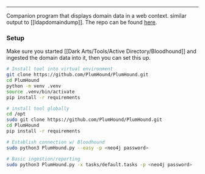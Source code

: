 -- -
Companion program that displays domain data in a web context. similar output to [[ldapdomaindump]]. The repo can be found [here](https://github.com/PlumHound/PlumHound).
### Setup
Make sure you started [[Dark Arts/Tools/Active Directory/Bloodhound]] and ingested the domain data into it, then you can set this up. 
```bash
# Install tool into virtual environment
git clone https://github.com/PlumHound/PlumHound.git
cd PlumHound
python -m venv .venv
source .venv/bin/activate
pip install -r requirements

# install tool globally
cd /opt 
sudo git clone https://github.com/PlumHound/PlumHound.git
cd PlumHound
pip install -r requirements

# Establish connection w/ Bloodhound
sudo python3 PlumHound.py --easy -p <neo4j password>

# Basic ingestion/reporting
sudo python3 PlumHound.py -x tasks/default.tasks -p <neo4j password>
```